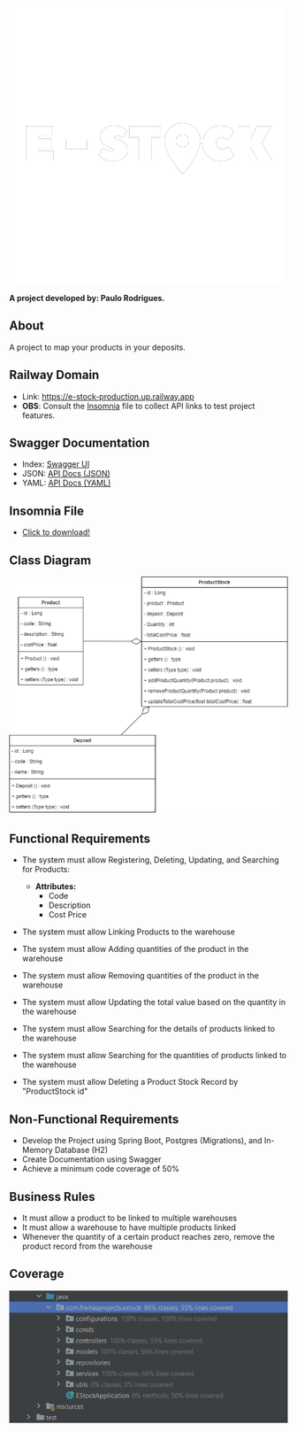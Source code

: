 
![E-Stock](docs/en-rbg.png)

**A project developed by: Paulo Rodrigues.**

## About
A project to map your products in your deposits.

## Railway Domain
* Link: https://e-stock-production.up.railway.app
* **OBS**: Consult the [Insomnia](docs/Insomnia_2023-10-07.json) file to collect API links to test project features.

## Swagger Documentation
- Index: [Swagger UI](http://localhost:8080/swagger-ui/index.html#/)
- JSON: [API Docs (JSON)](http://localhost:8080/api-docs)
- YAML: [API Docs (YAML)](http://localhost:8080/api-docs.yaml)

## Insomnia File
- [Click to download!](docs/Insomnia_2023-10-07.json)

## Class Diagram
![Class Diagram](docs/e-stock.png)

## Functional Requirements
- The system must allow Registering, Deleting, Updating, and Searching for Products:
  - **Attributes:**
    - Code
    - Description
    - Cost Price

- The system must allow Linking Products to the warehouse
- The system must allow Adding quantities of the product in the warehouse
- The system must allow Removing quantities of the product in the warehouse
- The system must allow Updating the total value based on the quantity in the warehouse
- The system must allow Searching for the details of products linked to the warehouse
- The system must allow Searching for the quantities of products linked to the warehouse
- The system must allow Deleting a Product Stock Record by "ProductStock id"

## Non-Functional Requirements
- Develop the Project using Spring Boot, Postgres (Migrations), and In-Memory Database (H2)
- Create Documentation using Swagger
- Achieve a minimum code coverage of 50%

## Business Rules
- It must allow a product to be linked to multiple warehouses
- It must allow a warehouse to have multiple products linked
- Whenever the quantity of a certain product reaches zero, remove the product record from the warehouse

## Coverage
![Code Coverage](docs/Code%20Coverage.png)
